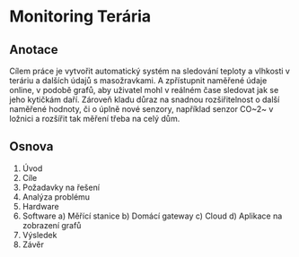 # Monitoring Terária

## Anotace
Cílem práce je vytvořit automatický systém na sledování teploty a vlhkosti v teráriu a dalších údajů s masožravkami. 
A zpřístupnit naměřené údaje online, v podobě grafů, aby uživatel mohl v reálném čase sledovat jak se jeho kytičkám 
daří. Zároveň kladu důraz na snadnou rozšiřitelnost o další naměřené hodnoty, či o úplně nové senzory, například senzor 
CO~2~ v ložnici a rozšířit tak měření třeba na celý dům.

## Osnova
1) Úvod
2) Cíle
3) Požadavky na řešení
4) Analýza problému
5) Hardware
6) Software
	a) Měřící stanice
	b) Domácí gateway
	c) Cloud
	d) Aplikace na zobrazení grafů
7) Výsledek
8) Závěr
